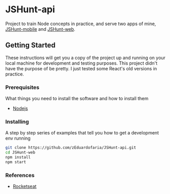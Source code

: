# JSHunt-api

Project to train Node concepts in practice, and serve two apps of mine, [JSHunt-mobile](https://github.com/zEduardofaria/JSHunt-mobile) and [JSHunt-web](https://github.com/zEduardofaria/JSHunt-web).

## Getting Started

These instructions will get you a copy of the project up and running on your local machine for development and testing purposes. This project didn't have the purpose of be pretty. I just tested some React's old versions in practice.

### Prerequisites

What things you need to install the software and how to install them

* [Nodejs](https://nodejs.org/)

### Installing

A step by step series of examples that tell you how to get a development env running

```bash
git clone https://github.com/zEduardofaria/JSHunt-api.git
cd JSHunt-web
npm install
npm start
```

### References

* [Rocketseat](https://www.youtube.com/channel/UCSfwM5u0Kce6Cce8_S72olg/featured)
